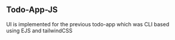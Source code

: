 ## Todo-App-JS
UI is implemented for the previous todo-app which was CLI based<br>
using EJS and tailwindCSS
